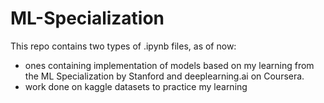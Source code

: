 # ML-Specialization

This repo contains two types of .ipynb files, as of now:
* ones containing implementation of models based on my learning from the ML Specialization by Stanford and deeplearning.ai on Coursera.
* work done on kaggle datasets to practice my learning
